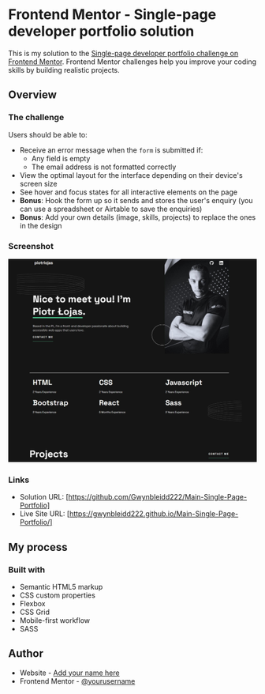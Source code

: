 # Frontend Mentor - Single-page developer portfolio solution

This is my solution to the [Single-page developer portfolio challenge on Frontend Mentor](https://gwynbleidd222.github.io/Main-Single-Page-Portfolio/). Frontend Mentor challenges help you improve your coding skills by building realistic projects. 


## Overview

### The challenge

Users should be  able to:

- Receive an error message when the `form` is submitted if:
  - Any field is empty
  - The email address is not formatted correctly
- View the optimal layout for the interface depending on their device's screen size
- See hover and focus states for all interactive elements on the page
- **Bonus**: Hook the form up so it sends and stores the user's enquiry (you can use a spreadsheet or Airtable to save the enquiries)
- **Bonus**: Add your own details (image, skills, projects) to replace the ones in the design

### Screenshot

![](./images/Screenshot_14.jpg)


### Links

- Solution URL: [https://github.com/Gwynbleidd222/Main-Single-Page-Portfolio]
- Live Site URL: [https://gwynbleidd222.github.io/Main-Single-Page-Portfolio/]

## My process

### Built with

- Semantic HTML5 markup
- CSS custom properties
- Flexbox
- CSS Grid
- Mobile-first workflow
- SASS


## Author

- Website - [Add your name here](https://github.com/Gwynbleidd222/Main-Single-Page-Portfolio)
- Frontend Mentor - [@yourusername](https://www.frontendmentor.io/profile/Gwynbleidd222)



